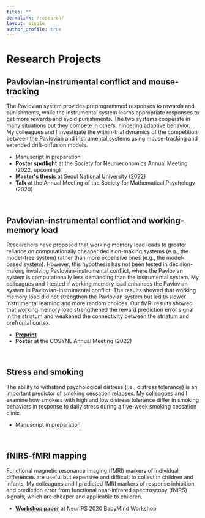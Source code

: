 ```yaml
---
title: ""
permalink: /research/
layout: single
author_profile: true
---
```


# Research Projects

## Pavlovian-instrumental conflict and mouse-tracking
The Pavlovian system provides preprogrammed responses to rewards and punishments, while the instrumental system learns appropriate responses to get more rewards and avoid punishments. The two systems cooperate in many situations but they compete in others, hindering adaptive behavior. My colleagues and I investigate the within-trial dynamics of the competition between the Pavlovian and instrumental systems using mouse-tracking and extended drift-diffusion models.
- Manuscript in preparation
- **Poster spotlight** at the Society for Neuroeconomics Annual Meeting (2022, upcoming)
- [**Master's thesis**](https://dcollection.snu.ac.kr/common/orgView/000000171035) at Seoul National University (2022)
- **Talk** at the Annual Meeting of the Society for Mathematical Psychology (2020)

<br/>

## Pavlovian-instrumental conflict and working-memory load
Researchers have proposed that working memory load leads to greater reliance on computationally cheaper decision-making systems (e.g., the model-free system) rather than more expensive ones (e.g., the model-based system). However, this hypothesis has not been tested in decision-making involving Pavlovian-instrumental conflict, where the Pavlovian system is computationally less demanding than the instrumental system. My colleagues and I tested if working memory load enhances the Pavlovian system in Pavlovian-instrumental conflict. The results showed that working memory load did not strengthen the Pavlovian system but led to slower instrumental learning and more random choices. Our fMRI results showed that working memory load strengthened the reward prediction error signal in the striatum and weakened the connectivity between the striatum and prefrontal cortex.
- [**Preprint**](https://doi.org/10.1101/2022.08.01.502269)
- **Poster** at the COSYNE Annual Meeting (2022)

<br/>

## Stress and smoking
The ability to withstand psychological distress (i.e., distress tolerance) is an important predictor of smoking cessation relapses. My colleagues and I examine how smokers with high and low distress tolerance differ in smoking behaviors in response to daily stress during a five-week smoking cessation clinic.
- Manuscript in preparation

<br/>

## fNIRS-fMRI mapping
Functional magnetic resonance imaging (fMRI) markers of individual differences are useful but expensive and difficult to collect in children and infants. My colleagues and I predicted fMRI markers of response inhibition and prediction error from functional near-infrared spectroscopy (fNIRS) signals, which are cheaper and applicable to children.
- [**Workshop paper**](https://bi.snu.ac.kr/NeurIPS2020_Babymind/29.pdf) at NeurIPS 2020 BabyMind Workshop